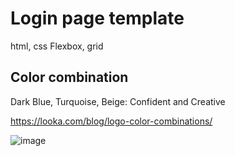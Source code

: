 # Login page template
html, css
Flexbox, grid

## Color combination
Dark Blue, Turquoise, Beige: Confident and Creative

https://looka.com/blog/logo-color-combinations/

![image](https://user-images.githubusercontent.com/21175250/103134415-5c804d00-46b1-11eb-916d-9b541f1fe8f6.png)


